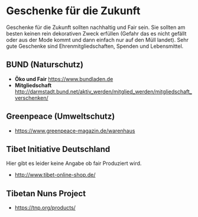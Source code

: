 # Geschenke für die Zukunft
Geschenke für die Zukunft sollten nachhaltig und Fair sein. Sie sollten am besten keinen rein dekorativen Zweck erfüllen (Gefahr das es nicht gefällt oder aus der Mode kommt und dann einfach nur auf den Müll landet). Sehr gute Geschenke sind
Ehrenmitgliedschaften, Spenden und Lebensmittel.
## BUND (Naturschutz)
- **Öko und Fair** https://www.bundladen.de
- **Mitgliedschaft** http://darmstadt.bund.net/aktiv_werden/mitglied_werden/mitgliedschaft_verschenken/

## Greenpeace (Umweltschutz)
- https://www.greenpeace-magazin.de/warenhaus

## Tibet Initiative Deutschland 
Hier gibt es leider keine Angabe ob fair Produziert wird.
- http://www.tibet-online-shop.de/

## Tibetan Nuns Project
- https://tnp.org/products/
